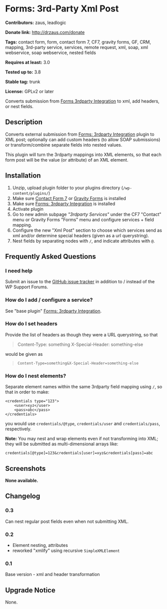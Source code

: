 # Forms: 3rd-Party Xml Post #

**Contributors:** zaus, leadlogic

**Donate link:** http://drzaus.com/donate

**Tags:** contact form, form, contact form 7, CF7, gravity forms, GF, CRM, mapping, 3rd-party service, services, remote request, xml, soap, xml webservice, soap webservice, nested fields

**Requires at least:** 3.0

**Tested up to:** 3.8

**Stable tag:** trunk

**License:** GPLv2 or later

Converts submission from [Forms 3rdparty Integration](http://wordpress.org/plugins/forms-3rdparty-integration/) to xml, add headers, or nest fields.

## Description ##

Converts external submission from [Forms: 3rdparty Integration](http://wordpress.org/plugins/forms-3rdparty-integration/) plugin to XML post; optionally can add custom headers (to allow SOAP submissions) or transform/combine separate fields into nested values.

This plugin will turn the 3rdparty mappings into XML elements, so that each form post will be the value (or attribute) of an XML element.

## Installation ##

1. Unzip, upload plugin folder to your plugins directory (`/wp-content/plugins/`)
2. Make sure [Contact Form 7][] or [Gravity Forms][] is installed
2. Make sure [Forms: 3rdparty Integration](http://wordpress.org/plugins/forms-3rdparty-integration/) is installed
3. Activate plugin
4. Go to new admin subpage _"3rdparty Services"_ under the CF7 "Contact" menu or Gravity Forms "Forms" menu and configure services + field mapping.
5. Configure the new "Xml Post" section to choose which services send as xml and/or determine special headers (given as a url querystring).
6. Nest fields by separating nodes with `/`, and indicate attributes with `@`.

[Contact Form 7]: http://wordpress.org/extend/plugins/contact-form-7/ "Contact Form 7"
[Gravity Forms]: http://www.gravityforms.com/ "Gravity Forms"

## Frequently Asked Questions ##

### I need help ###

Submit an issue to the [GitHub issue tracker] in addition to / instead of the WP Support Forums.

[GitHub issue tracker]: https://github.com/zaus/forms-3rdparty-xpost/issues "GitHub issue tracker"


### How do I add / configure a service? ###

See "base plugin" [Forms: 3rdparty Integration](http://wordpress.org/plugins/forms-3rdparty-integration/).


### How do I set headers ###

Provide the list of headers as though they were a URL querystring, so that

> Content-Type: something
> X-Special-Header: something-else

would be given as

> `Content-Type=something&X-Special-Header=something-else`

### How do I nest elements? ###

Separate element names within the same 3rdparty field mapping using `/`, so that in order to make:

    <credentials type="123">
        <user>xyz</user>
        <pass>abc</pass>
    </credentials>

you would use `credentials/@type`, `credentials/user` and `credentials/pass`, respectively.

**Note:** You may nest and wrap elements even if not transforming into XML; they will be submitted as multi-dimensional arrays like:

    credentials[@type]=123&credentials[user]=xyz&credentials[pass]=abc

## Screenshots ##

__None available.__

## Changelog ##

### 0.3 ###
Can nest regular post fields even when not submitting XML.

### 0.2 ###
* Element nesting, attributes
* reworked "xmlify" using recursive `SimpleXMLElement`

### 0.1 ###
Base version - xml and header transformation

## Upgrade Notice ##

None.